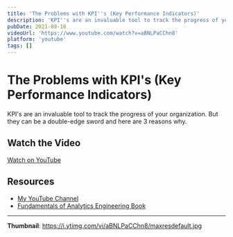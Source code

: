 ```yaml
---
title: 'The Problems with KPI''s (Key Performance Indicators)'
description: 'KPI''s are an invaluable tool to track the progress of your organization. But they can be a double-edge sword and here are 3 reasons why....'
pubDate: 2021-08-16
videoUrl: 'https://www.youtube.com/watch?v=aBNLPaCChn8'
platform: 'youtube'
tags: []
---
```


# The Problems with KPI's (Key Performance Indicators)

KPI's are an invaluable tool to track the progress of your organization. But they can be a double-edge sword and here are 3 reasons why.

## Watch the Video

[Watch on YouTube](https://www.youtube.com/watch?v=aBNLPaCChn8)

## Resources

- [My YouTube Channel](https://www.youtube.com/juanalytics)
- [Fundamentals of Analytics Engineering Book](https://www.amazon.com/author/jmperafan)

---

**Thumbnail**: https://i.ytimg.com/vi/aBNLPaCChn8/maxresdefault.jpg
